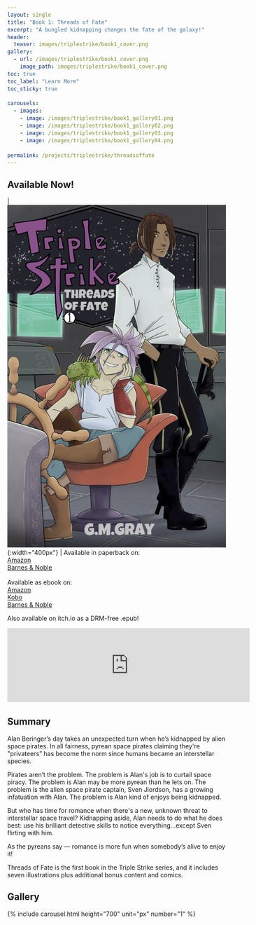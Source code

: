 ```yaml
---
layout: single
title: "Book 1: Threads of Fate"
excerpt: "A bungled kidnapping changes the fate of the galaxy!"
header:
  teaser: images/triplestrike/book1_cover.png
gallery:
  - url: /images/triplestrike/book1_cover.png
    image_path: images/triplestrike/book1_cover.png
toc: true
toc_label: "Learn More"
toc_sticky: true

carousels:
  - images:
    - image: /images/triplestrike/book1_gallery01.png
    - image: /images/triplestrike/book1_gallery02.png
    - image: /images/triplestrike/book1_gallery03.png
    - image: /images/triplestrike/book1_gallery04.png

permalink: /projects/triplestrike/threadsoffate
---
```


## Available Now!

| ![Triple Strike: Threads of Fate ](/images/triplestrike/book1_cover.png "Triple Strike: Threads of Fate"){:width="400px"} | Available in paperback on: <br> [Amazon](https://www.amazon.com/Triple-Strike-Threads-G-M-Gray/dp/B0BW2JDF72/) <br> [Barnes & Noble](https://www.barnesandnoble.com/w/triple-strike-g-m-gray/1141621257) <br><br> Available as ebook on: <br> [Amazon](https://www.amazon.com/Triple-Strike-Threads-G-M-Gray-ebook/dp/B0BW69YFGR/) <br> [Kobo](https://www.kobo.com/us/en/ebook/triple-strike-threads-of-fate) <br> [Barnes & Noble](https://www.barnesandnoble.com/w/triple-strike-g-m-gray/1141621257) <br>

Also available on itch.io as a DRM-free .epub!
<iframe frameborder="0" src="https://itch.io/embed/1783516?linkback=true&amp;border_width=2&amp;link_color=8A528A" width="554" height="169"><a href="https://akula-games.itch.io/triple-strike-threads-of-fate">Triple Strike: Threads of Fate by Akula Games</a></iframe> 

## Summary

Alan Beringer’s day takes an unexpected turn when he’s kidnapped by alien space pirates. In all fairness, pyrean space pirates claiming they're "privateers” has become the norm since humans became an interstellar species.

Pirates aren’t the problem. The problem is Alan's job is to curtail space piracy. The problem is Alan may be more pyrean than he lets on. The problem is the alien space pirate captain, Sven Jiordson, has a growing infatuation with Alan. The problem is Alan kind of enjoys being kidnapped.

But who has time for romance when there's a new, unknown threat to interstellar space travel? Kidnapping aside, Alan needs to do what he does best: use his brilliant detective skills to notice everything…except Sven flirting with him.

As the pyreans say — romance is more fun when somebody’s alive to enjoy it!

Threads of Fate is the first book in the Triple Strike series, and it includes seven illustrations plus additional bonus content and comics.

## Gallery

  {% include carousel.html height="700" unit="px" number="1" %}
  